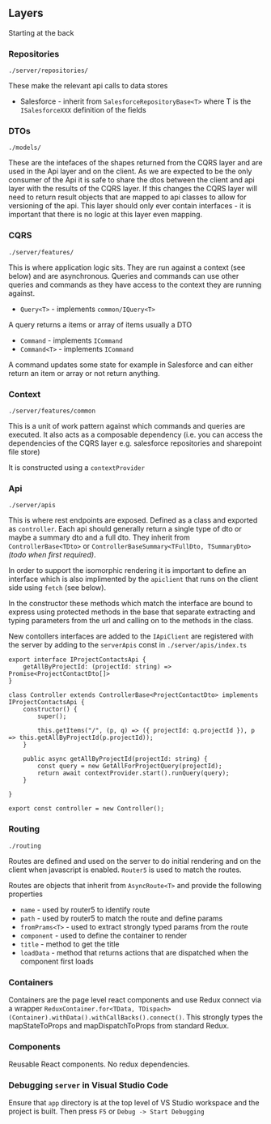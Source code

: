 ## Layers

Starting at the back

### Repositories

`./server/repositories/`

These make the relevant api calls to data stores
- Salesforce - inherit from `SalesforceRepositoryBase<T>` where T is the `ISalesforceXXX` definition of the fields

### DTOs

`./models/`

These are the intefaces of the shapes returned from the CQRS layer and are used in the Api layer and on the client. As we are expected to be the only consumer of the Api it is safe to share the dtos between the client and api layer with the results of the CQRS layer. If this changes the CQRS layer will need to return result objects that are mapped to api classes to allow for versioning of the api. This layer should only ever contain interfaces - it is important that there is no logic at this layer even mapping.

### CQRS

`./server/features/`

This is where application logic sits. They are run against a context (see below) and are asynchronous. Queries and commands can use other queries and commands as they have access to the context they are running against.

- `Query<T>` - implements `common/IQuery<T>`

A query returns a items or array of items usually a DTO

- `Command` - implements `ICommand`
- `Command<T>` - implements `ICommand`

A command updates some state for example in Salesforce and can either return an item or array or not return anything.

### Context

`./server/features/common`

This is a unit of work pattern against which commands and queries are executed. It also acts as a composable dependency (i.e. you can access the dependencies of the CQRS layer e.g. salesforce repositories and sharepoint file store)

It is constructed using a `contextProvider`

### Api

`./server/apis`

This is where rest endpoints are exposed. Defined as a class and exported as `controller`. Each api should generally return a single type of dto or maybe a summary dto and a full dto. They inherit from `ControllerBase<TDto>` or `ControllerBaseSummary<TFullDto, TSummaryDto>` *(todo when first required)*. 

In order to support the isomorphic rendering it is important to define an interface which is also implimented by the `apiclient` that runs on the client side using `fetch` (see below). 

In the constructor these methods which match the interface are bound to express using protected methods in the base that separate extracting and typing parameters from the url and calling on to the methods in the class.

New contollers interfaces are added to the `IApiClient` are registered with the server by adding to the `serverApis` const in `./server/apis/index.ts`

	export interface IProjectContactsApi {
	    getAllByProjectId: (projectId: string) => Promise<ProjectContactDto[]>    
	}
	
	class Controller extends ControllerBase<ProjectContactDto> implements IProjectContactsApi {
	    constructor() {
	        super();
	
	        this.getItems("/", (p, q) => ({ projectId: q.projectId }), p => this.getAllByProjectId(p.projectId));
	    }
	
	    public async getAllByProjectId(projectId: string) {
	        const query = new GetAllForProjectQuery(projectId);
	        return await contextProvider.start().runQuery(query);
	    }
	
	}
	
	export const controller = new Controller();

### Routing

`./routing`

Routes are defined and used on the server to do initial rendering and on the client when javascript is enabled. `Router5` is used to match the routes.

Routes are objects that inherit from `AsyncRoute<T>` and provide the following properties
 
- `name` - used by router5 to identify route
- `path` - used by router5 to match the route and define params
- `fromPrams<T>` - used to extract strongly typed params from the route
- `component` - used to define the container to render
- `title` - method to get the title
- `loadData` - method that returns actions that are dispatched when the component first loads 


### Containers

Containers are the page level react components and use Redux connect via a wrapper `ReduxContainer.for<TData, TDispach>(Container).withData().withCallBacks().connect()`. This strongly types the mapStateToProps and mapDispatchToProps from standard Redux.

### Components

Reusable React components. No redux dependencies.

### Debugging `server` in Visual Studio Code

Ensure that `app` directory is at the top level of VS Studio workspace and the project is built. Then press `F5` or `Debug -> Start Debugging`
